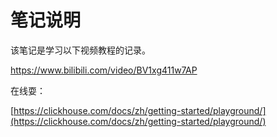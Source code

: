 # 笔记说明

该笔记是学习以下视频教程的记录。

<https://www.bilibili.com/video/BV1xg411w7AP>

在线耍：

[https://clickhouse.com/docs/zh/getting-started/playground/](https://clickhouse.com/docs/zh/getting-started/playground/)
